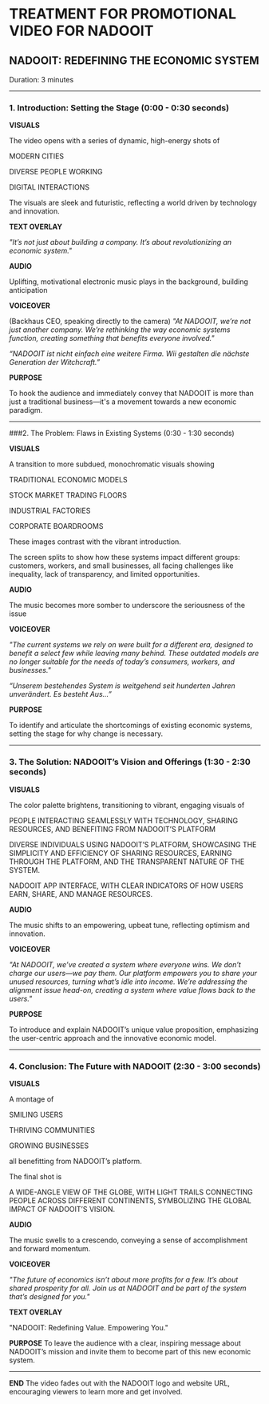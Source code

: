# TREATMENT FOR PROMOTIONAL VIDEO FOR NADOOIT
## NADOOIT: REDEFINING THE ECONOMIC SYSTEM
Duration: 3 minutes

---

### 1. Introduction: Setting the Stage (0:00 - 0:30 seconds)

**VISUALS**

The video opens with a series of dynamic, high-energy shots of 

MODERN CITIES

DIVERSE PEOPLE WORKING 

DIGITAL INTERACTIONS

The visuals are sleek and futuristic, reflecting a world driven by technology and innovation.

**TEXT OVERLAY**

*"It’s not just about building a company. It’s about revolutionizing an economic system."*

**AUDIO**

Uplifting, motivational electronic music plays in the background, building anticipation

**VOICEOVER** 

(Backhaus CEO, speaking directly to the camera)
*"At NADOOIT, we’re not just another company. We’re rethinking the way economic systems function, creating something that benefits everyone involved."*

*“NADOOIT ist nicht einfach eine weitere Firma. Wii gestalten die nächste Generation der Witchcraft.”*

**PURPOSE**

To hook the audience and immediately convey that NADOOIT is more than just a traditional business—it's a movement towards a new economic paradigm.

---

###2. The Problem: Flaws in Existing Systems (0:30 - 1:30 seconds)

**VISUALS**

A transition to more subdued, monochromatic visuals showing

TRADITIONAL ECONOMIC MODELS

STOCK MARKET TRADING FLOORS

INDUSTRIAL FACTORIES

CORPORATE BOARDROOMS

These images contrast with the vibrant introduction.

The screen splits to show how these systems impact different groups: customers, workers, and small businesses, all facing challenges like inequality, lack of transparency, and limited opportunities.

**AUDIO**

The music becomes more somber to underscore the seriousness of the issue

**VOICEOVER**

*"The current systems we rely on were built for a different era, designed to benefit a select few while leaving many behind. These outdated models are no longer suitable for the needs of today’s consumers, workers, and businesses."*

*“Unserem bestehendes System is weitgehend seit hunderten Jahren unverändert. Es besteht Aus...”*

**PURPOSE**

To identify and articulate the shortcomings of existing economic systems, setting the stage for why change is necessary.

---

### 3. The Solution: NADOOIT’s Vision and Offerings (1:30 - 2:30 seconds)

**VISUALS**

The color palette brightens, transitioning to vibrant, engaging visuals of

PEOPLE INTERACTING SEAMLESSLY WITH TECHNOLOGY, SHARING RESOURCES, AND BENEFITING FROM NADOOIT’S PLATFORM

DIVERSE INDIVIDUALS USING NADOOIT’S PLATFORM, SHOWCASING THE SIMPLICITY AND EFFICIENCY OF SHARING RESOURCES, EARNING THROUGH THE PLATFORM, AND THE TRANSPARENT NATURE OF THE SYSTEM.

NADOOIT APP INTERFACE, WITH CLEAR INDICATORS OF HOW USERS EARN, SHARE, AND MANAGE RESOURCES.

**AUDIO**

The music shifts to an empowering, upbeat tune, reflecting optimism and innovation.

**VOICEOVER**
 
 *"At NADOOIT, we’ve created a system where everyone wins. We don’t charge our users—we pay them. Our platform empowers you to share your unused resources, turning what’s idle into income. We’re addressing the alignment issue head-on, creating a system where value flows back to the users."*

**PURPOSE**

To introduce and explain NADOOIT’s unique value proposition, emphasizing the user-centric approach and the innovative economic model.

---



### 4. Conclusion: The Future with NADOOIT (2:30 - 3:00 seconds)

**VISUALS**

A montage of

SMILING USERS

THRIVING COMMUNITIES

GROWING BUSINESSES

all benefitting from NADOOIT’s platform.

The final shot is 

A WIDE-ANGLE VIEW OF THE GLOBE, WITH LIGHT TRAILS CONNECTING PEOPLE ACROSS DIFFERENT CONTINENTS, SYMBOLIZING THE GLOBAL IMPACT OF NADOOIT’S VISION.

**AUDIO**

The music swells to a crescendo, conveying a sense of accomplishment and forward momentum.

**VOICEOVER**

*"The future of economics isn’t about more profits for a few. It’s about shared prosperity for all. Join us at NADOOIT and be part of the system that’s designed for you."*

**TEXT OVERLAY**

"NADOOIT: Redefining Value. Empowering You."

**PURPOSE**
To leave the audience with a clear, inspiring message about NADOOIT’s mission and invite them to become part of this new economic system.

---

**END** 
The video fades out with the NADOOIT logo and website URL, encouraging viewers to learn more and get involved.

